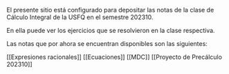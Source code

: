 El presente sitio está configurado para depositar las notas de la clase de Cálculo Integral de la USFQ en el semestre 202310.

En ella puede ver los ejercicios que se resolvieron en la clase respectiva.

Las notas que por ahora se encuentran disponibles son las siguientes:

[[Expresiones racionales]]
[[Ecuaciones]]
[[MDC]]
[[Proyecto de Precálculo 202310]]

